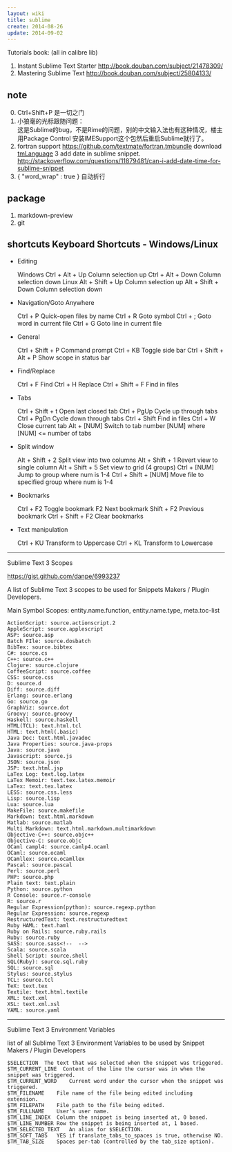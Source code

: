 ```yaml
---
layout: wiki
title: sublime
create: 2014-08-26
update: 2014-09-02
---
```


Tutorials book: (all in calibre lib)
1. Instant Sublime Text Starter <http://book.douban.com/subject/21478309/>
2. Mastering Sublime Text <http://book.douban.com/subject/25804133/>

## note
0. Ctrl+Shift+P 是一切之门
1. 小狼毫的光标跟随问题：   
	这是Sublime的bug，不是Rime的问题，别的中文输入法也有这种情况，楼主用Package Control 安装IMESupport这个包然后重启Sublime就行了。
2. fortran support
	<https://github.com/textmate/fortran.tmbundle>
	download [tmLanguage](https://raw.githubusercontent.com/textmate/fortran.tmbundle/master/Syntaxes/Fortran%20-%20Modern.tmLanguage)
3 add date in sublime snippet. <http://stackoverflow.com/questions/11879481/can-i-add-date-time-for-sublime-snippet>
4. { "word_wrap" : true } 自动折行

## package
1. markdown-preview
2. git


## shortcuts Keyboard Shortcuts - Windows/Linux

- Editing

	Windows
	Ctrl + Alt + Up	Column selection up
	Ctrl + Alt + Down	Column selection down
	Linux
	Alt + Shift + Up	Column selection up
	Alt + Shift + Down	Column selection down

- Navigation/Goto Anywhere

	Ctrl + P	Quick-open files by name
	Ctrl + R	Goto symbol
	Ctrl + ;	Goto word in current file
	Ctrl + G	Goto line in current file

- General

	Ctrl + Shift + P	Command prompt
	Ctrl + KB	Toggle side bar
	Ctrl + Shift + Alt + P	Show scope in status bar

- Find/Replace

	Ctrl + F	Find
	Ctrl + H	Replace
	Ctrl + Shift + F	Find in files

- Tabs

	Ctrl + Shift + t	Open last closed tab
	Ctrl + PgUp	Cycle up through tabs
	Ctrl + PgDn	Cycle down through tabs
	Ctrl + Shift	Find in files
	Ctrl + W	Close current tab
	Alt + [NUM]	Switch to tab number [NUM] where [NUM] <= number of tabs

- Split window

	Alt + Shift + 2	Split view into two columns
	Alt + Shift + 1	Revert view to single column
	Alt + Shift + 5	Set view to grid (4 groups)
	Ctrl + [NUM]	Jump to group where num is 1-4
	Ctrl + Shift + [NUM]	Move file to specified group where num is 1-4

- Bookmarks

	Ctrl + F2	Toggle bookmark
	F2	Next bookmark
	Shift + F2	Previous bookmark
	Ctrl + Shift + F2	Clear bookmarks

- Text manipulation

	Ctrl + KU	Transform to Uppercase
	Ctrl + KL	Transform to Lowercase



---
Sublime Text 3 Scopes

<https://gist.github.com/danpe/6993237>

A list of Sublime Text 3 scopes to be used for Snippets Makers / Plugin Developers.
 
Main Symbol Scopes: entity.name.function, entity.name.type, meta.toc-list
 
	ActionScript: source.actionscript.2
	AppleScript: source.applescript
	ASP: source.asp
	Batch FIle: source.dosbatch
	BibTex: source.bibtex
	C#: source.cs
	C++: source.c++
	Clojure: source.clojure
	CoffeeScript: source.coffee
	CSS: source.css
	D: source.d
	Diff: source.diff
	Erlang: source.erlang
	Go: source.go
	GraphViz: source.dot
	Groovy: source.groovy
	Haskell: source.haskell
	HTML(TCL): text.html.tcl
	HTML: text.html(.basic)
	Java Doc: text.html.javadoc
	Java Properties: source.java-props
	Java: source.java
	Javascript: source.js
	JSON: source.json
	JSP: text.html.jsp
	LaTex Log: text.log.latex
	LaTex Memoir: text.tex.latex.memoir
	LaTex: text.tex.latex
	LESS: source.css.less
	Lisp: source.lisp
	Lua: source.lua
	MakeFile: source.makefile
	Markdown: text.html.markdown
	Matlab: source.matlab
	Multi Markdown: text.html.markdown.multimarkdown
	Objective-C++: source.objc++
	Objective-C: source.objc
	OCaml campl4: source.camlp4.ocaml
	OCaml: source.ocaml
	OCamllex: source.ocamllex
	Pascal: source.pascal
	Perl: source.perl
	PHP: source.php
	Plain text: text.plain
	Python: source.python
	R Console: source.r-console
	R: source.r
	Regular Expression(python): source.regexp.python
	Regular Expression: source.regexp
	RestructuredText: text.restructuredtext
	Ruby HAML: text.haml
	Ruby on Rails: source.ruby.rails
	Ruby: source.ruby
	SASS: source.sass<!--  -->
	Scala: source.scala
	Shell Script: source.shell
	SQL(Ruby): source.sql.ruby
	SQL: source.sql
	Stylus: source.stylus
	TCL: source.tcl
	TeX: text.tex
	Textile: text.html.textile
	XML: text.xml
	XSL: text.xml.xsl
	YAML: source.yaml

---
Sublime Text 3 Environment Variables

list of all Sublime Text 3 Environment Variables to be used by Snippet Makers / Plugin Developers
 
	$SELECTION  The text that was selected when the snippet was triggered.
	$TM_CURRENT_LINE  Content of the line the cursor was in when the snippet was triggered.
	$TM_CURRENT_WORD	Current word under the cursor when the snippet was triggered.
	$TM_FILENAME	File name of the file being edited including extension.
	$TM_FILEPATH	File path to the file being edited.
	$TM_FULLNAME	User’s user name.
	$TM_LINE_INDEX	Column the snippet is being inserted at, 0 based.
	$TM_LINE_NUMBER	Row the snippet is being inserted at, 1 based.
	$TM_SELECTED_TEXT	An alias for $SELECTION.
	$TM_SOFT_TABS	YES if translate_tabs_to_spaces is true, otherwise NO.
	$TM_TAB_SIZE	Spaces per-tab (controlled by the tab_size option).